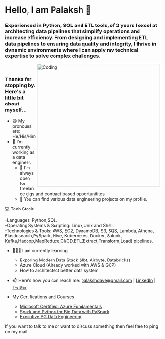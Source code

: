# Hello, I am Palaksh 👋
<h3 align="left">Experienced in Python, SQL and ETL tools, of 2 years I excel at architecting data pipelines that simplify operations and increase efficiency. From designing and implementing ETL data pipelines to ensuring data quality and integrity, I thrive in dynamic environments where I can apply my technical expertise to solve complex challenges.</h3>
<img align="right" alt="Coding" width="400" src="https://miro.medium.com/v2/resize:fit:1400/format:webp/1*7QLoLxS_7qWDZe4BkMISzA.gif">
<br>
<h3 align="left">Thanks for stopping by. Here's a little bit about myself...</h3>


- 😄 My pronouns are: He/His/Him
- 🔭 I’m currently working as a data engineer.
   - 👯 I'm always open for freelance gigs and contract based opportunitites
   - 🤘 You can find various data engineering projects on my profile.

💻 Tech Stack:

-Languages: Python,SQL.
<br>
-Operating Systems & Scripting: Linux,Unix and Shell.
<br>
-Technologies & Tools: AWS, EC2, DynamoDB, S3, SQS, Lambda, Athena, Elasticsearch,PySpark, Hive, Kubernetes,
 Docker, Splunk, Kafka,Hadoop,MapReduce,CI/CD,ETL(Extract,Transform,Load) pipelines.


- 🧑🏻‍🏫 I am currently learning
   - Exporing Modern Data Stack (dbt, Airbyte, Databricks)
   - Azure Cloud (Already worked with AWS & GCP)
   - How to architectect better data system 

- 📫 Here's how you can reach me: palakshdave@gmail.com | [LinkedIn](https://www.linkedin.com/in/palakshdave/) | [Twitter](https://x.com/homxsapien)

- My Certifications and Courses
  - [Microsoft Certified: Azure Fundamentals](https://learn.microsoft.com/en-gb/users/palakshdave-4007/credentials/3919d96789c094b1?ref=https%3A%2F%2Fwww.linkedin.com%2F)
  - [Spark and Python for Big Data with PySpark](https://www.udemy.com/certificate/UC-d1b9e886-98d6-4cd4-83e5-a3b2887a4895/)
  - [Executive PG Data Engineering](https://www.credential.net/bf15993c-6580-40d9-bd79-153d22e0371f#gs.bqqyxa)
    
If you want to talk to me or want to discuss something then feel free to ping on my mail.
  
